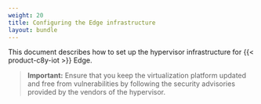 ```yaml
---
weight: 20
title: Configuring the Edge infrastructure
layout: bundle
---
```


This document describes how to set up the hypervisor infrastructure for {{< product-c8y-iot >}} Edge.

> **Important:** Ensure that you keep the virtualization platform updated and free from vulnerabilities by following the security advisories provided by the vendors of the hypervisor.
